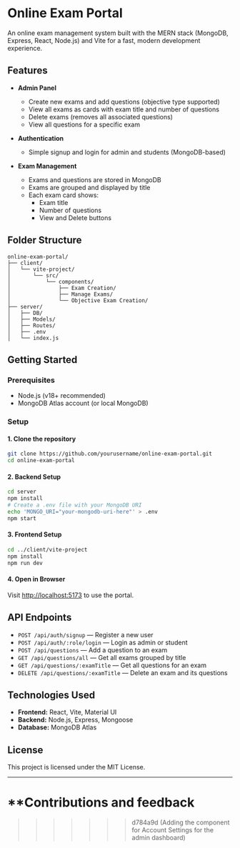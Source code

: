 # Online Exam Portal

An online exam management system built with the MERN stack (MongoDB, Express, React, Node.js) and Vite for a fast, modern development experience.

## Features

- **Admin Panel**
  - Create new exams and add questions (objective type supported)
  - View all exams as cards with exam title and number of questions
  - Delete exams (removes all associated questions)
  - View all questions for a specific exam

- **Authentication**
  - Simple signup and login for admin and students (MongoDB-based)

- **Exam Management**
  - Exams and questions are stored in MongoDB
  - Exams are grouped and displayed by title
  - Each exam card shows:
    - Exam title
    - Number of questions
    - View and Delete buttons

## Folder Structure

```
online-exam-portal/
├── client/
│   └── vite-project/
│       └── src/
│           └── components/
│               ├── Exam Creation/
│               ├── Manage Exams/
│               └── Objective Exam Creation/
├── server/
│   ├── DB/
│   ├── Models/
│   ├── Routes/
│   ├── .env
│   └── index.js
```

## Getting Started

### Prerequisites

- Node.js (v18+ recommended)
- MongoDB Atlas account (or local MongoDB)

### Setup

#### 1. Clone the repository

```bash
git clone https://github.com/yourusername/online-exam-portal.git
cd online-exam-portal
```

#### 2. Backend Setup

```bash
cd server
npm install
# Create a .env file with your MongoDB URI
echo 'MONGO_URI="your-mongodb-uri-here"' > .env
npm start
```

#### 3. Frontend Setup

```bash
cd ../client/vite-project
npm install
npm run dev
```

#### 4. Open in Browser

Visit [http://localhost:5173](http://localhost:5173) to use the portal.

## API Endpoints

- `POST /api/auth/signup` — Register a new user
- `POST /api/auth/:role/login` — Login as admin or student
- `POST /api/questions` — Add a question to an exam
- `GET /api/questions/all` — Get all exams grouped by title
- `GET /api/questions/:examTitle` — Get all questions for an exam
- `DELETE /api/questions/:examTitle` — Delete an exam and its questions

## Technologies Used

- **Frontend:** React, Vite, Material UI
- **Backend:** Node.js, Express, Mongoose
- **Database:** MongoDB Atlas

## License

This project is licensed under the MIT License.

---

**Contributions and feedback
=======
>>>>>>> d784a9d (Adding the component for Account Settings for the admin dashboard)
